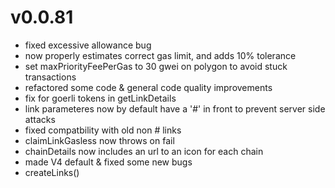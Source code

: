 # v0.0.81

-   fixed excessive allowance bug
-   now properly estimates correct gas limit, and adds 10% tolerance
-   set maxPriorityFeePerGas to 30 gwei on polygon to avoid stuck transactions
-   refactored some code & general code quality improvements
-   fix for goerli tokens in getLinkDetails
-   link parameteres now by default have a '#' in front to prevent server side attacks
-   fixed compatbility with old non # links
-   claimLinkGasless now throws on fail
-   chainDetails now includes an url to an icon for each chain
-   made V4 default & fixed some new bugs
-   createLinks()
